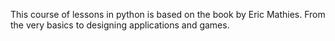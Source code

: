 This course of lessons in python is based on the book by Eric Mathies. 
From the very basics to designing applications and games.
